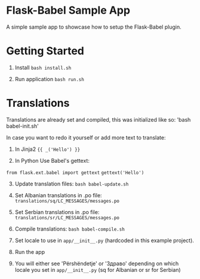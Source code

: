 # Flask-Babel Sample App
A simple sample app to showcase how to setup the Flask-Babel plugin.

Getting Started
===============
1. Install
`bash install.sh`

2. Run application
`bash run.sh`


Translations
============
Translations are already set and compiled, this was initialized like so: 'bash babel-init.sh'

In case you want to redo it yourself or add more text to translate:

1. In Jinja2
`{{ _('Hello') }}`

2. In Python
 Use Babel's gettext: 

 `from flask.ext.babel import gettext`
 `gettext('Hello')`

3. Update translation files: `bash babel-update.sh`

4. Set Albanian translations in .po file: `translations/sq/LC_MESSAGES/messages.po`

4. Set Serbian translations in .po file: `translations/sr/LC_MESSAGES/messages.po`

5. Compile translations: `bash babel-compile.sh`

6. Set locale to use in `app/__init__.py` (hardcoded in this example project).

7. Run the app

8. You will either see 'Përshëndetje' or 'Здраво' depending on which locale you set in `app/__init__.py` (sq for Albanian or sr for Serbian)




